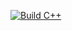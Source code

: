 [![Build C++](https://github.com/sunami09/week4/actions/workflows/main.yml/badge.svg)](https://github.com/sunami09/week4/actions/workflows/main.yml)
